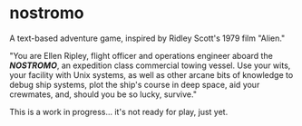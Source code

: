 # nostromo
A text-based adventure game, inspired by Ridley Scott's 1979 film "Alien."

"You are Ellen Ripley, flight officer and operations engineer aboard the **_NOSTROMO_**, an expedition class commercial towing vessel. Use your wits, your facility with Unix systems, as well as other arcane bits of knowledge to debug ship systems, plot the ship's course in deep space, aid your crewmates, and, should you be so lucky, survive."

This is a work in progress... it's not ready for play, just yet.
